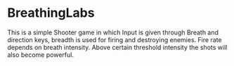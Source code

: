 # BreathingLabs
This is a simple Shooter game in which Input is given through Breath and direction keys, breadth is used for firing and destroying enemies. Fire rate depends on breath intensity. Above certain threshold intensity the shots will also become powerful. 
